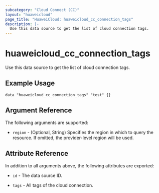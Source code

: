 ```yaml
---
subcategory: "Cloud Connect (CC)"
layout: "huaweicloud"
page_title: "HuaweiCloud: huaweicloud_cc_connection_tags"
description: |-
  Use this data source to get the list of cloud connection tags.
---
```


# huaweicloud_cc_connection_tags

Use this data source to get the list of cloud connection tags.

## Example Usage

```hcl
data "huaweicloud_cc_connection_tags" "test" {}
```

## Argument Reference

The following arguments are supported:

* `region` - (Optional, String) Specifies the region in which to query the resource.
  If omitted, the provider-level region will be used.

## Attribute Reference

In addition to all arguments above, the following attributes are exported:

* `id` - The data source ID.

* `tags` - All tags of the cloud connection.
